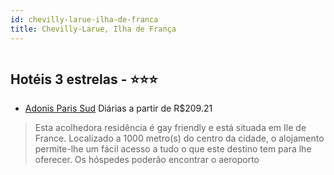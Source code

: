 ```yaml
---
id: chevilly-larue-ilha-de-franca
title: Chevilly-Larue, Ilha de França
---
```


<center><img src="http://photos.hotelbeds.com/giata/16/164993/164993a_hb_a_001.jpg" alt="" /></center>


## Hotéis 3 estrelas - ⭐️⭐️⭐️

-    [Adonis Paris Sud](https://www.hurb.com/hoteis/chevilly-larue/adonis-paris-sud-JNP-JP537152?cmp=18055) Diárias a partir de R$209.21
   > Esta acolhedora residência é gay friendly e está situada em Ile de France. Localizado a 1000 metro(s) do centro da cidade, o alojamento permite-lhe um fácil acesso a tudo o que este destino tem para lhe oferecer. Os hóspedes poderão encontrar o aeroporto 
